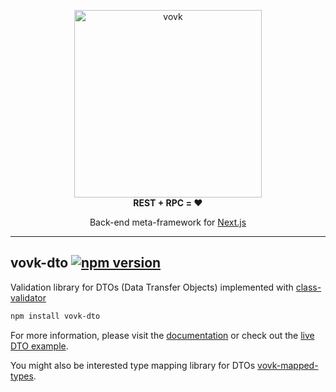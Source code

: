 <p align="center"> 
  <picture>
    <source width="300" media="(prefers-color-scheme: dark)" srcset="https://vovk.dev/vovk-logo-white.svg">
    <source width="300" media="(prefers-color-scheme: light)" srcset="https://vovk.dev/vovk-logo.svg">
    <img width="300" alt="vovk" src="https://vovk.dev/vovk-logo.svg">
  </picture><br>
  <strong>REST + RPC = ♥️</strong>
</p>

<p align="center">
  Back-end meta-framework for <a href="https://nextjs.org/docs/app">Next.js</a>
</p>

---

## vovk-dto [![npm version](https://badge.fury.io/js/vovk-dto.svg)](https://www.npmjs.com/package/vovk-dto)

Validation library for DTOs (Data Transfer Objects) implemented with [class-validator]([https://](https://www.npmjs.com/package/class-validator))

```sh
npm install vovk-dto
```

For more information, please visit the [documentation](https://vovk.dev/validation/vovk-dto) or check out the [live DTO example](https://vovk-examples.vercel.app/dto).

You might also be interested type mapping library for DTOs [vovk-mapped-types](https://github.com/finom/vovk-mapped-types).